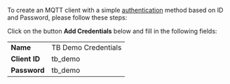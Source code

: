 To create an MQTT client with a simple <a href="https://thingsboard.io/docs/mqtt-broker/authentication" target="_blank">authentication</a> method based on ID and Password, please follow these steps:

Click on the button **Add Credentials** below and fill in the following fields:
<table>
  <tbody>
      <tr>
          <td><b>Name</b></td>
          <td>TB Demo Credentials</td>
      </tr>
      <tr>
          <td><b>Client ID</b></td>
          <td>tb_demo</td>
      </tr>
      <tr>
          <td><b>Password</b></td>
          <td>tb_demo</td>
      </tr>
  </tbody>
</table>

